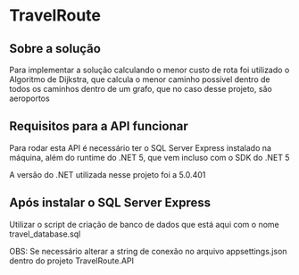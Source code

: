 # TravelRoute

## Sobre a solução

Para implementar a solução calculando o menor custo de rota foi utilizado o Algoritmo de Dijkstra, que calcula o menor caminho possível dentro de todos os caminhos  dentro de um grafo, que no caso desse projeto, são aeroportos  

## Requisitos para a API funcionar
Para rodar esta API é necessário ter o SQL Server Express instalado na máquina, além do runtime do .NET 5, que vem incluso com o SDK do .NET 5

A versão do .NET utilizada nesse projeto foi a 5.0.401

## Após instalar o SQL Server Express

Utilizar o script de criação de banco de dados que está aqui com o nome travel_database.sql

OBS: Se necessário alterar a string de conexão no arquivo appsettings.json dentro do projeto TravelRoute.API
